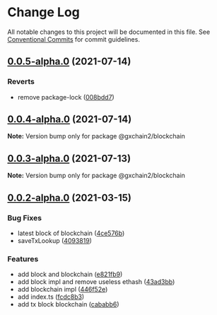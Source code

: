 # Change Log

All notable changes to this project will be documented in this file.
See [Conventional Commits](https://conventionalcommits.org) for commit guidelines.

## [0.0.5-alpha.0](https://github.com/gxchain/gxchain2/compare/v0.0.4-alpha.0...v0.0.5-alpha.0) (2021-07-14)

### Reverts

- remove package-lock ([008bdd7](https://github.com/gxchain/gxchain2/commit/008bdd7864503291873f907e1f872f5ac2622a9e))

## [0.0.4-alpha.0](https://github.com/gxchain/gxchain2/compare/v0.0.3-alpha.0...v0.0.4-alpha.0) (2021-07-14)

**Note:** Version bump only for package @gxchain2/blockchain

## [0.0.3-alpha.0](https://github.com/gxchain/gxchain2/compare/v0.0.2-alpha.0...v0.0.3-alpha.0) (2021-07-13)

**Note:** Version bump only for package @gxchain2/blockchain

## [0.0.2-alpha.0](https://iz11ro8cf9xz/node/gxchain2/compare/v0.0.1-alpha.0...v0.0.2-alpha.0) (2021-03-15)

### Bug Fixes

- latest block of blockchain ([4ce576b](https://github.com/gxchain/gxchain2/commit/4ce576bcafca25c64bbdffc043e85edca0b45b74))
- saveTxLookup ([4093819](https://github.com/gxchain/gxchain2/commit/4093819a8c73e0376e93d153609300a9420571c2))

### Features

- add block and blockchain ([e821fb9](https://github.com/gxchain/gxchain2/commit/e821fb9004470cd70c56e88065edd444b9744433))
- add block impl and remove useless ethash ([43ad3bb](https://github.com/gxchain/gxchain2/commit/43ad3bbb534ff42a62883051b82ac446db4b6d2e))
- add blockchain impl ([446f52e](https://github.com/gxchain/gxchain2/commit/446f52e20a48050a6af3c0db8ea0c8cb35ed2aca))
- add index.ts ([fcdc8b3](https://github.com/gxchain/gxchain2/commit/fcdc8b31b408b2e6d99adc409b2f79c9f54ae2be))
- add tx block blockchain ([cababb6](https://github.com/gxchain/gxchain2/commit/cababb64ebdbf8872cdb0eb2ffa50c4e35f27622))
